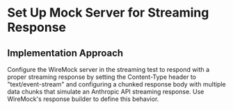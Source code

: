 # Set Up Mock Server for Streaming Response

## Implementation Approach
Configure the WireMock server in the streaming test to respond with a proper streaming response by setting the Content-Type header to "text/event-stream" and configuring a chunked response body with multiple data chunks that simulate an Anthropic API streaming response. Use WireMock's response builder to define this behavior.